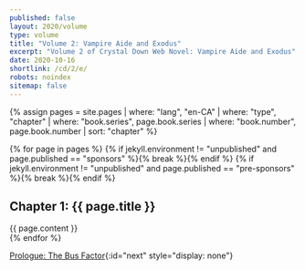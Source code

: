 ```yaml
---
published: false
layout: 2020/volume
type: volume
title: "Volume 2: Vampire Aide and Exodus"
excerpt: "Volume 2 of Crystal Down Web Novel: Vampire Aide and Exodus"
date: 2020-10-16
shortlink: /cd/2/e/
robots: noindex
sitemap: false
---
```

{% assign pages = site.pages
  | where: "lang", "en-CA"
  | where: "type", "chapter"
  | where: "book.series", page.book.series
  | where: "book.number", page.book.number
  | sort: "chapter" %}
<style>
  main {
    counter-reset: chapter;
  }

  h2::before {
    counter-increment: chapter;
    content: "Chapter " counter(chapter) ": ";
  }
</style>


{% for page in pages %}
{% if jekyll.environment != "unpublished" and page.published == "sponsors" %}{% break %}{% endif %}
{% if jekyll.environment != "unpublished" and page.published == "pre-sponsors" %}{% break %}{% endif %}
<article>
<h2>{{ page.title }}</h2>
{{ page.content }}
</article>
{% endfor %}

[Prologue: The Bus Factor](./00-prologue-the-bus-factor/){:id="next" style="display: none"}
